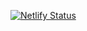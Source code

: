 [![Netlify Status](https://api.netlify.com/api/v1/badges/5db0ef02-b2c9-4b27-8491-e3301b16b8ce/deploy-status)](https://app.netlify.com/sites/tender-nobel-1d58f5/deploys)
